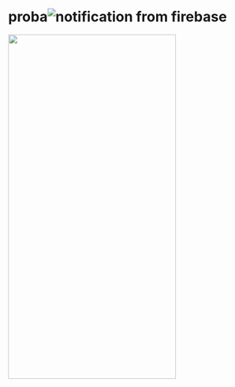 # proba![notification from firebase](https://github.com/KonstantinSham/proba/assets/69507445/647f8957-ef8a-4e8a-8a41-efb08b236f22)

<img src="[https://github.com/alexxk2/CarsFans/blob/dev/app/src/main/res/drawable/main_screen.gif](https://github.com/KonstantinSham/proba/assets/69507445/647f8957-ef8a-4e8a-8a41-efb08b236f22)https://github.com/KonstantinSham/proba/assets/69507445/647f8957-ef8a-4e8a-8a41-efb08b236f22" width="340" height="699" />  <br>
